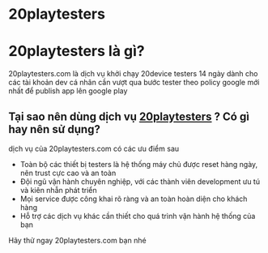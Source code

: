 # 20playtesters
# 20playtesters là gì?
20playtesters.com là dịch vụ khởi chạy 20device testers 14 ngày dành cho các tài khoản dev cá nhân cần vượt qua bước tester theo policy google mới nhất để publish app lên google play

## Tại sao nên dùng dịch vụ [20playtesters](https://20playtesters.com) ? Có gì hay nên sử dụng?
dịch vụ của 20playtesters.com có các ưu điểm sau
- Toàn bộ các thiết bị testers là hệ thống máy chủ được reset hàng ngày, nên trust cực cao và an toàn
- Đội ngũ vận hành chuyên nghiệp, với các thành viên development ưu tú và kiên nhẫn phát triển
- Mọi service được công khai rõ ràng và an toàn hoàn diện cho khách hàng
- Hỗ trợ các dịch vụ khác cần thiết cho quá trình vận hành hệ thống của bạn
  

Hãy thử ngay 20playtesters.com bạn nhé

